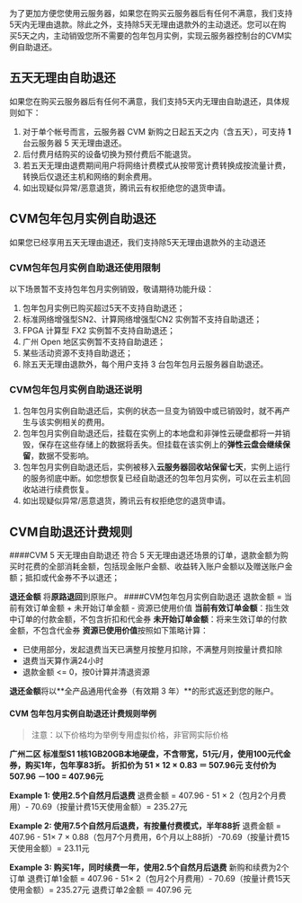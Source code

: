 
为了更加方便您使用云服务器，如果您在购买云服务器后有任何不满意，我们支持5天内无理由退款。除此之外，支持除5天无理由退款外的主动退还。您可以在购买5天之内，主动销毁您所不需要的包年包月实例，实现云服务器控制台的CVM实例自助退还。

## 五天无理由自助退还
如果您在购买云服务器后有任何不满意，我们支持5天内无理由自助退还，具体规则如下：
1. 对于单个帐号而言，云服务器 CVM 新购之日起五天之内（含五天），可支持 **1**台云服务器 5 天无理由退还。
2. 后付费月结购买的设备切换为预付费后不能退货。
3. 若五天无理由退费期间用户将网络计费模式从按带宽计费转换成按流量计费，转换后仅退还主机和网络的剩余费用。
4. 如出现疑似异常/恶意退货，腾讯云有权拒绝您的退货申请。

## CVM包年包月实例自助退还
如果您已经享用五天无理由退还，我们支持除5天无理由退款外的主动退还

### CVM包年包月实例自助退还使用限制	
以下场景暂不支持包年包月实例销毁，敬请期待功能升级：
1. 包年包月实例已购买超过5天不支持自助退还；
2. 标准网络增强型SN2、计算网络增强型CN2  实例暂不支持自助退还；
3. FPGA 计算型 FX2 实例暂不支持自助退还；
4. 广州 Open 地区实例暂不支持自助退还；
5. 某些活动资源不支持自助退还；
6. 除五天无理由退款外，每个用户支持 3 台包年包月云服务器自助退还。

### CVM包年包月实例自助退还说明
1. 包年包月实例自助退还后，实例的状态一旦变为销毁中或已销毁时，就不再产生与该实例相关的费用。
2. 包年包月实例自助退还后，挂载在实例上的本地盘和非弹性云硬盘都将一并销毁，保存在这些存储上的数据将丢失。但挂载在该实例上的**弹性云盘会继续保留**，数据不受影响。
3. 包年包月实例自助退还后，实例被移入**云服务器回收站保留七天**，实例上运行的服务彻底中断。如您想恢复已经自助退还的包年包月实例，可以在云主机回收站进行续费恢复。
4. 如出现疑似异常/恶意退货，腾讯云有权拒绝您的退货申请。

## CVM自助退还计费规则
####CVM 5 天无理由自助退还
符合 5 天无理由退还场景的订单，退款金额为购买时花费的全部消耗金额，包括现金账户金额、收益转入账户金额以及赠送账户金额；抵扣或代金券不予以退还；

**退还金额** 将**原路退回**到原账户。
####CVM包年包月实例自助退还
退款金额 = 当前有效订单金额 + 未开始订单金额 - 资源已使用价值
**当前有效订单金额**：指生效中订单的付款金额，不包含折扣和代金券
**未开始订单金额**：将来生效订单的付款金额，不包含代金券
**资源已使用价值**按照如下策略计算：

- 已使用部分，发起退费当天已满整月按整月扣除，不满整月则按量计费扣除
- 退费当天算作满24小时
- 退款金额 <= 0，按0计算并清退资源
	
**退还金额**将以**全产品通用代金券（有效期 3 年）**的形式返还到您的账户。


#### CVM 包年包月实例自助退还计费规则举例
 > 注意：以下价格均为举例专用虚拟价格，非官网实际价格
 
**广州二区 标准型S1 1核1GB20GB本地硬盘，不含带宽，51元/月，使用100元代金券，购买1年，包年享83折。
折扣价为 51 × 12 × 0.83 ＝ 507.96元
支付价为  507.96 －100 = 407.96元**

**Example 1: 使用2.5个自然月后退费**
退费金额 = 407.96 - 51 × 2（包月2个月费用）- 70.69（按量计费15天使用金额）= 235.27元

**Example 2: 使用7.5个自然月后退费，有按量付费模式，半年88折**
退费金额 = 407.96 - 51× 7 × 0.88（包月7个月费用，6个月以上88折）-70.69（按量计费15天使用金额）= 23.11元


**Example 3: 购买1年，同时续费一年，使用2.5个自然月后退费**
新购和续费为2个订单
退费订单1金额  = 407.96 - 51× 2（包月2个月费用）- 70.69（按量计费15天使用金额）= 235.27元
退费订单2金额 ＝ 407.96 元








